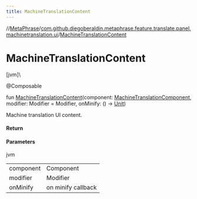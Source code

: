 ```yaml
---
title: MachineTranslationContent
---
```

//[MetaPhrase](../../index.html)/[com.github.diegoberaldin.metaphrase.feature.translate.panel.machinetranslation.ui](index.html)/[MachineTranslationContent](-machine-translation-content.html)



# MachineTranslationContent



[jvm]\




@Composable



fun [MachineTranslationContent](-machine-translation-content.html)(component: [MachineTranslationComponent](../com.github.diegoberaldin.metaphrase.feature.translate.panel.machinetranslation.presentation/-machine-translation-component/index.html), modifier: Modifier = Modifier, onMinify: () -&gt; [Unit](https://kotlinlang.org/api/latest/jvm/stdlib/kotlin/-unit/index.html))



Machine translation UI content.



#### Return



#### Parameters


jvm

| | |
|---|---|
| component | Component |
| modifier | Modifier |
| onMinify | on minify callback |




